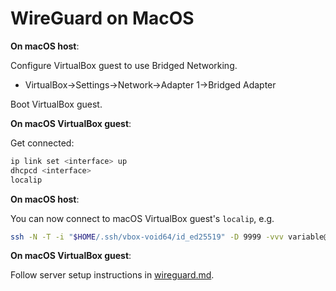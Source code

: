 # WireGuard on MacOS

**On macOS host**:

Configure VirtualBox guest to use Bridged Networking.

- VirtualBox->Settings->Network->Adapter 1->Bridged Adapter

Boot VirtualBox guest.

**On macOS VirtualBox guest**:

Get connected:

```sh
ip link set <interface> up
dhcpcd <interface>
localip
```

**On macOS host**:

You can now connect to macOS VirtualBox guest's `localip`, e.g.

```sh
ssh -N -T -i "$HOME/.ssh/vbox-void64/id_ed25519" -D 9999 -vvv variable@192.168.3.121
```

**On macOS VirtualBox guest**:

Follow server setup instructions in [wireguard.md][wireguard.md].

[wireguard.md]: wireguard.md
